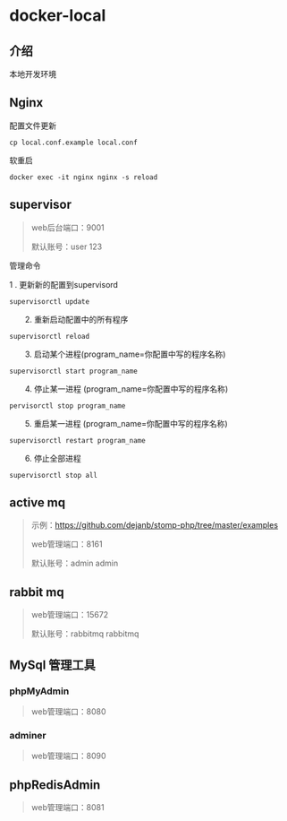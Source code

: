 # docker-local

## 介绍

本地开发环境


## Nginx

配置文件更新
```
cp local.conf.example local.conf
```
软重启
```
docker exec -it nginx nginx -s reload
```



## supervisor

> web后台端口：9001
>
> 默认账号：user	123



管理命令

1 . 更新新的配置到supervisord

```
supervisorctl update
```

　　2. 重新启动配置中的所有程序

```
supervisorctl reload
```

　　3. 启动某个进程(program_name=你配置中写的程序名称)

```
supervisorctl start program_name
```

　　4. 停止某一进程 (program_name=你配置中写的程序名称)

```
pervisorctl stop program_name
```

　　5. 重启某一进程 (program_name=你配置中写的程序名称)

```
supervisorctl restart program_name
```

　　6. 停止全部进程

```
supervisorctl stop all
```





## active mq

> 示例：https://github.com/dejanb/stomp-php/tree/master/examples
>
> web管理端口：8161
>
> 默认账号：admin	admin





## rabbit mq

> web管理端口：15672
>
> 默认账号：rabbitmq  rabbitmq

## MySql 管理工具
### phpMyAdmin
> web管理端口：8080

### adminer
> web管理端口：8090

## phpRedisAdmin
> web管理端口：8081